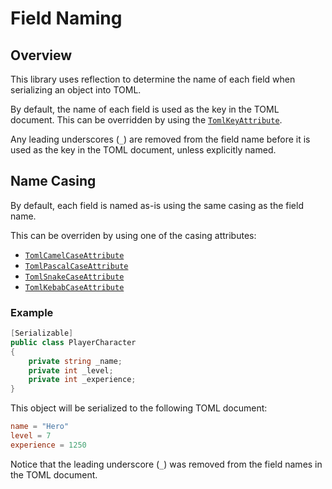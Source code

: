 # Field Naming

## Overview

This library uses reflection to determine the name of each field when serializing an object into TOML.

By default, the name of each field is used as the key in the TOML document.
This can be overridden by using the [`TomlKeyAttribute`](../attributes/toml-key-attribute.md).

Any leading underscores (`_`) are removed from the field name before it is used as the key in the TOML document, unless explicitly named.

## Name Casing

By default, each field is named as-is using the same casing as the field name.

This can be overriden by using one of the casing attributes:

- [`TomlCamelCaseAttribute`](../attributes/toml-camel-case-attribute.md)
- [`TomlPascalCaseAttribute`](../attributes/toml-pascal-case-attribute.md)
- [`TomlSnakeCaseAttribute`](../attributes/toml-snake-case-attribute.md)
- [`TomlKebabCaseAttribute`](../attributes/toml-kebab-case-attribute.md)

### Example

```csharp
[Serializable]
public class PlayerCharacter
{
    private string _name;
    private int _level;
    private int _experience;
}
```

This object will be serialized to the following TOML document:

```toml
name = "Hero"
level = 7
experience = 1250
```

Notice that the leading underscore (`_`) was removed from the field names in the TOML document.
